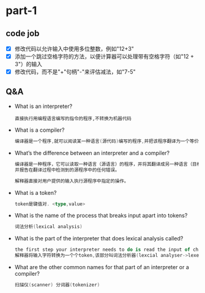 # part-1

## code job

- [x] 修改代码以允许输入中使用多位整数，例如"12+3"
- [x] 添加一个跳过空格字符的方法，以便计算器可以处理带有空格字符（如"12 + 3"）的输入
- [x] 修改代码，而不是"+"句柄"-"来评估减法，如"7-5"

## Q&A

- What is an interpreter?

  ```shell
  直接执行用编程语言编写的指令的程序,不转换为机器代码
  ```

- What is a compiler?
  
  ```a
  编译器是一个程序,就可以阅读某一种语言(源代码)编写的程序,并把该程序翻译为一个等价的用另一种语言(目标语言)编写的程序
  ```

- What’s the difference between an interpreter and a compiler?
  
  ```a
  编译器是一种程序，它可以读取一种语言（源语言）的程序，并将其翻译成另一种语言（目标语言）的等效程序，
  并报告在翻译过程中检测到的源程序中的任何错误。

  解释器直接对用户提供的输入执行源程序中指定的操作。
  ```

- What is a token?

  ```a
  token是键值对. <type,value>
  ```

- What is the name of the process that breaks input apart into tokens?

  ```a
  词法分析(lexical analysis)
  ```

- What is the part of the interpreter that does lexical analysis called?
  
  ```a
  the first step your interpreter needs to do is read the input of characters and convert it into a stream of tokens.
  解释器将输入字符转换为一个个token,该部分叫词法分析器(lexcial analyser->lexer)
  ```

- What are the other common names for that part of an interpreter or a compiler?

  ```a
  扫描仪(scanner) 分词器(tokenizer)
  ```
